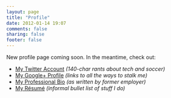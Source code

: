 ```yaml
---
layout: page
title: "Profile"
date: 2012-01-14 19:07
comments: false
sharing: false
footer: false
---
```

New profile page coming soon. In the meantime, check out:

  * [My Twitter Account](http://twitter.com/scottwb69) _(140-char rants about tech and soccer)_
  * [My Google+ Profile](https://plus.google.com/u/0/106700002337561490782/about) _(links to all the ways to stalk me)_
  * [My Professional Bio](/bio) _(as written by former employer)_
  * [My Résumé](/resume) _(informal bullet list of stuff I do)_

